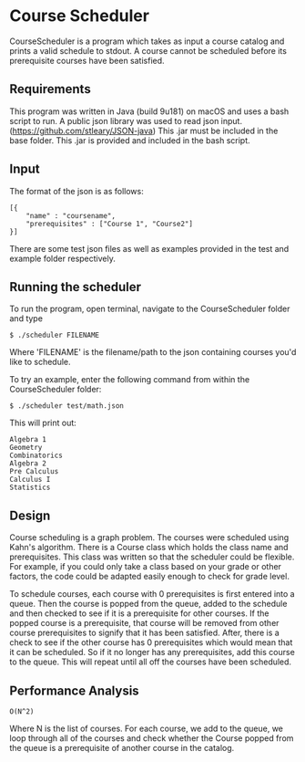 # Course Scheduler
CourseScheduler is a program which takes as input a course catalog and prints
a valid schedule to stdout. A course cannot be scheduled before its prerequisite
courses have been satisfied.


## Requirements
This program was written in Java (build 9u181) on macOS and uses a bash script to run.
A public json library was used to read json input. (https://github.com/stleary/JSON-java)
This .jar must be included in the base folder. This .jar is provided and included in the bash script.


## Input
The format of the json is as follows:

```
[{
    "name" : "coursename",
    "prerequisites" : ["Course 1", "Course2"]
}]
```

There are some test json files as well as examples provided in the test and example folder respectively.


## Running the scheduler
To run the program, open terminal, navigate to the CourseScheduler folder and type
```
$ ./scheduler FILENAME
```

Where 'FILENAME' is the filename/path to the json containing courses you'd like to schedule.

To try an example, enter the following command from within the CourseScheduler folder:
```
$ ./scheduler test/math.json
```

This will print out:
```
Algebra 1
Geometry
Combinatorics
Algebra 2
Pre Calculus
Calculus I
Statistics
```


## Design
Course scheduling is a graph problem. The courses were scheduled using Kahn's algorithm.
There is a Course class which holds the class name and prerequisites. This class was written so that
the scheduler could be flexible. For example, if you could only take a class based on your grade or
other factors, the code could be adapted easily enough to check for grade level.

To schedule courses, each course with 0 prerequisites is first entered into a queue. Then the course
is popped from the queue, added to the schedule and then checked to see if it is a prerequisite for
other courses. If the popped course is a prerequisite, that course will be removed from other course
prerequisites to signify that it has been satisfied. After, there is a check to see if the other course
has 0 prerequisites which would mean that it can be scheduled. So if it no longer has any prerequisites,
add this course to the queue. This will repeat until all off the courses have been scheduled.


## Performance Analysis
```
O(N^2)
```
Where N is the list of courses. For each course, we add to the queue, we loop through all of the
courses and check whether the Course popped from the queue is a prerequisite of another course in
the catalog.


